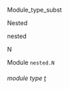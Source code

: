 Module_type_subst

Nested

nested

N

Module `nested.N`

<a id="module-type-t"></a>

###### module type [t](Module_type_subst.Nested.module-type-nested.N.module-type-t.md)